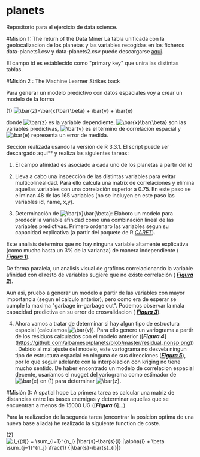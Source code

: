 # planets
Repositorio para el ejercicio de data science. 

#Misión 1: The return of the Data Miner
La tabla unificada con la geolocalizacion de los planetas y las variables recogidas en los ficheros data-planets1.csv y data-planets2.csv puede descargarse [aqui](https://github.com/albamesp/planets/blob/master/planets.csv).

El campo id es establecido como "primary key" que unira las distintas tablas.


#Misión 2 : The Machine Learner Strikes back

Para generar un modelo predictivo con datos espaciales voy a crear un modelo de la forma

(1) ![\bar{z}=\bar{x}\bar{\beta} + \bar{v} + \bar{e}](http://mathurl.com/gqajmk6.png)

donde ![\bar{z}](http://mathurl.com/jmscoug.png) es la variable dependiente, ![\bar{x}\bar{\beta}](http://mathurl.com/zuz8wyc.png) son las variables predictivas, ![\bar{v}](http://mathurl.com/h45qg8b.png) es el término de correlación espacial y ![\bar{e}](http://mathurl.com/h9cwv2g.png) representa un error de medida. 

Sección realizada usando la versión de R 3.3.1.
El script puede ser descargado aqui** y realiza las siguientes tareas:

1) El campo afinidad es asociado a cada uno de los planetas a partir del id

2) Lleva a cabo una inspección de las distintas variables para evitar multicolinealidad. Para ello calcula una matrix de correlaciones y elimina aquellas variables con una correlación superior a 0.75. En este paso se eliminan 48 de las 165 variables (no se incluyen en este paso las variables id, name, x,y).

3) Determinación de ![\bar{x}\bar{\beta}](http://mathurl.com/zuz8wyc.png): Elaboro un modelo para predecir la variable afinidad como una combinación lineal de las variables predictivas. Primero ordenaro las variables segun su capacidad explicativa (a partir del paquete de R [_CARET_](https://cran.r-project.org/web/packages/caret/index.html)).

Este análisis determina que no hay ninguna variable altamente explicativa (como mucho hasta un 3% de la varianza) de manera independiente (
[***Figura 1***](https://github.com/albamesp/planets/blob/master/importance.png)). 

De forma paralela, un analisis visual de graficos correlacionando la variable afinidad con el resto de variables sugiere que no existe correlación (
[***Figura 2***](https://github.com/albamesp/planets/blob/master/covariates.png)).

Aun asi, pruebo a generar un modelo a partir de las variables con mayor importancia (segun el calculo anterior), pero como era de esperar se cumple la maxima "garbage in-garbage out". Podemos observar la mala capacidad predictiva en su error de crosvalidacion (
[***Figura 3***](https://github.com/albamesp/planets/blob/master/crossvalidation_m1.png)).

4) Ahora vamos a tratar de determinar si hay algun tipo de estructura espacial (calculamos  ![\bar{v}](http://mathurl.com/h45qg8b.png)). Para ello genero un variograma a partir de los residuos calculados con el modelo anterior ([***Figura 4***] (https://github.com/albamesp/planets/blob/master/residual_nonsp.png)). Debido al mal ajuste del modelo, este variograma no desvela ningun tipo de estructura espacial en ninguna de sus direcciones ([***Figura 5***](https://github.com/albamesp/planets/blob/master/var_anis.png)), por lo que seguir adelante con la interpolacion con kriging no tiene mucho sentido. De haber encontrado un modelo de correlacion espacial decente, usaríamos el nugget del variograma como estimador de ![\bar{e}](http://mathurl.com/h9cwv2g.png) en (1) para determinar ![\bar{z}](http://mathurl.com/jmscoug.png).

#Misión 3: A spatial hope
La primera tarea es calcular una matriz de distancias entre las bases enemigas y determinar aquellas que se encuentran a menos de 15000 UG ([***Figura 6***]...)

Para la realizacion de la segunda tarea (encontrar la posicion optima de una nueva base aliada) he realizado la siguiente function de coste. 

(2) ![J_{(d)} = \sum_{i=1}^{n_i} \|\bar{s}-\bar{s}_{i} \|\alpha_{i} + \beta \sum_{j=1}^{n_j} \frac{1} {\|\bar{s}-\bar{s}_{i}\|}](http://mathurl.com/zatgc9p.png)



